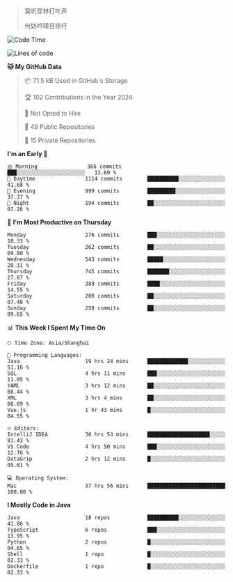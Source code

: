 > 莫听穿林打叶声
> 
> 何妨吟啸且徐行

<!-- ![Github Stats](https://github-readme-stats.vercel.app/api?username=catch6&count_private=true&show_icons=true&theme=gruvbox) -->

<!-- ![Top Langs](https://github-readme-stats.vercel.app/api/top-langs/?username=catch6&layout=compact) -->

<!--START_SECTION:waka-->
![Code Time](http://img.shields.io/badge/Code%20Time-1%2C859%20hrs%2024%20mins-blue)

![Lines of code](https://img.shields.io/badge/From%20Hello%20World%20I%27ve%20Written-9.4%20million%20lines%20of%20code-blue)

**🐱 My GitHub Data** 

> 📦 71.5 kB Used in GitHub's Storage 
 > 
> 🏆 102 Contributions in the Year 2024
 > 
> 🚫 Not Opted to Hire
 > 
> 📜 49 Public Repositories 
 > 
> 🔑 15 Private Repositories 
 > 
**I'm an Early 🐤** 

```text
🌞 Morning                366 commits         ███░░░░░░░░░░░░░░░░░░░░░░   13.69 % 
🌆 Daytime                1114 commits        ██████████░░░░░░░░░░░░░░░   41.68 % 
🌃 Evening                999 commits         █████████░░░░░░░░░░░░░░░░   37.37 % 
🌙 Night                  194 commits         ██░░░░░░░░░░░░░░░░░░░░░░░   07.26 % 
```
📅 **I'm Most Productive on Thursday** 

```text
Monday                   276 commits         ███░░░░░░░░░░░░░░░░░░░░░░   10.33 % 
Tuesday                  262 commits         ██░░░░░░░░░░░░░░░░░░░░░░░   09.80 % 
Wednesday                543 commits         █████░░░░░░░░░░░░░░░░░░░░   20.31 % 
Thursday                 745 commits         ███████░░░░░░░░░░░░░░░░░░   27.87 % 
Friday                   389 commits         ████░░░░░░░░░░░░░░░░░░░░░   14.55 % 
Saturday                 200 commits         ██░░░░░░░░░░░░░░░░░░░░░░░   07.48 % 
Sunday                   258 commits         ██░░░░░░░░░░░░░░░░░░░░░░░   09.65 % 
```


📊 **This Week I Spent My Time On** 

```text
🕑︎ Time Zone: Asia/Shanghai

💬 Programming Languages: 
Java                     19 hrs 24 mins      █████████████░░░░░░░░░░░░   51.16 % 
SQL                      4 hrs 11 mins       ███░░░░░░░░░░░░░░░░░░░░░░   11.05 % 
YAML                     3 hrs 12 mins       ██░░░░░░░░░░░░░░░░░░░░░░░   08.44 % 
XML                      3 hrs 4 mins        ██░░░░░░░░░░░░░░░░░░░░░░░   08.09 % 
Vue.js                   1 hr 43 mins        █░░░░░░░░░░░░░░░░░░░░░░░░   04.55 % 

🔥 Editors: 
IntelliJ IDEA            30 hrs 53 mins      ████████████████████░░░░░   81.43 % 
VS Code                  4 hrs 50 mins       ███░░░░░░░░░░░░░░░░░░░░░░   12.76 % 
DataGrip                 2 hrs 12 mins       █░░░░░░░░░░░░░░░░░░░░░░░░   05.81 % 

💻 Operating System: 
Mac                      37 hrs 56 mins      █████████████████████████   100.00 % 
```

**I Mostly Code in Java** 

```text
Java                     18 repos            ██████████░░░░░░░░░░░░░░░   41.86 % 
TypeScript               6 repos             ███░░░░░░░░░░░░░░░░░░░░░░   13.95 % 
Python                   2 repos             █░░░░░░░░░░░░░░░░░░░░░░░░   04.65 % 
Shell                    1 repo              █░░░░░░░░░░░░░░░░░░░░░░░░   02.33 % 
Dockerfile               1 repo              █░░░░░░░░░░░░░░░░░░░░░░░░   02.33 % 
```




<!--END_SECTION:waka-->

